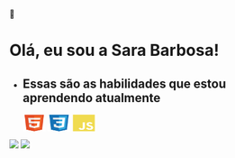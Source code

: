    👋<h1>Olá, eu sou a Sara Barbosa!</h1>

- <h2> Essas são as habilidades que estou aprendendo atualmente</h2>
  <div>
    <img align="center" alt="Sara-HTML" height="30" width="40" 
     src="https://raw.githubusercontent.com/devicons/devicon/master/icons/html5/html5-original.svg">
    <img align="center" alt="Sara-CSS" height="30" width="40" 
     src="https://raw.githubusercontent.com/devicons/devicon/master/icons/css3/css3-original.svg">
    <img align="center" alt="Sara-Js" height="30" width="40" 
     src="https://raw.githubusercontent.com/devicons/devicon/master/icons/javascript/javascript-plain.svg">
</div>
<div>
    <a href = "mailto:saragabriele748@gmail.com"><img src="https://img.shields.io/badge/-Gmail-%23333?style=for-the-badge&logo=gmail&logoColor=white" target="_blank"></a>
    <a href="[https://www.linkedin.com/in/rafaella-ballerini-45875016a](https://www.linkedin.com/in/sara-gabriele-barbosa/)" target="_blank"><img src="https://img.shields.io/badge/-LinkedIn-%230077B5?style=for-the-badge&logo=linkedin&logoColor=white" target="_blank"></a>
</div>

